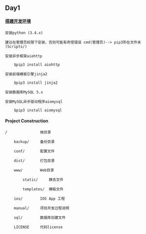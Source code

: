 ## Day1
#### [搭建开发环境](http://www.liaoxuefeng.com/wiki/0014316089557264a6b348958f449949df42a6d3a2e542c000/001432170937506ecfb2f6adf8e4757939732f3e32b781c000)
	安装python (3.4.x)
	
	建议在管理员权限下安装，否则可能有奇怪错误 cmd(管理员)--> pip3所在文件夹(Scripts/)
	
	安装异步框架aiohttp
		
		$pip3 install aiohttp
	
	安装前端模板引擎jinja2
	
		$pip3 install jinja2
		
	安装数据库MySQL 5.x
	
	安装MySQL异步驱动程序aiomysql
	
		$pip3 install aiomysql
		
#### Project Construction

	/				根目录

		backup/		备份目录

		conf/		配置文件

		dist/		打包目录

		www/		Web目录

			static/		静态文件
			
			templates/	模板文件
		
		ios/		IOS App 工程
		
		manual/		项目开发过程说明
		
		sql/		数据库创建文件
		
		LICENSE		代码license

